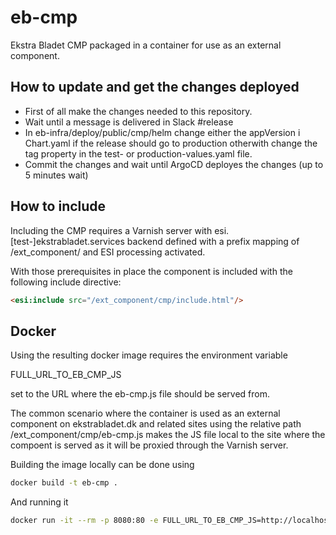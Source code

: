 # eb-cmp

Ekstra Bladet CMP packaged in a container for use as an external component.

## How to update and get the changes deployed

- First of all make the changes needed to this repository.
- Wait until a message is delivered in Slack #release
- In eb-infra/deploy/public/cmp/helm change either the appVersion i Chart.yaml if the release should go to production otherwith change the tag property in the test- or production-values.yaml file.
- Commit the changes and wait until ArgoCD deployes the changes (up to 5 minutes wait)

## How to include

Including the CMP requires a Varnish server with esi.[test-]ekstrabladet.services backend defined with a prefix mapping of  /ext_component/ and ESI processing activated.

With those prerequisites in place the component is included with the following include directive:

```html
<esi:include src="/ext_component/cmp/include.html"/>
```

## Docker

Using the resulting docker image requires the environment variable

FULL_URL_TO_EB_CMP_JS

set to the URL where the eb-cmp.js file should be served from.

The common scenario where the container is used as an external component on ekstrabladet.dk and related sites using the relative path /ext_component/cmp/eb-cmp.js makes the JS file local to the site where the compoent is served as it will be proxied through the Varnish server.

Building the image locally can be done using

```sh
docker build -t eb-cmp .
```

And running it

```sh
docker run -it --rm -p 8080:80 -e FULL_URL_TO_EB_CMP_JS=http://localhost:8080/cmp/eb-cmp.js eb-cmp
```
